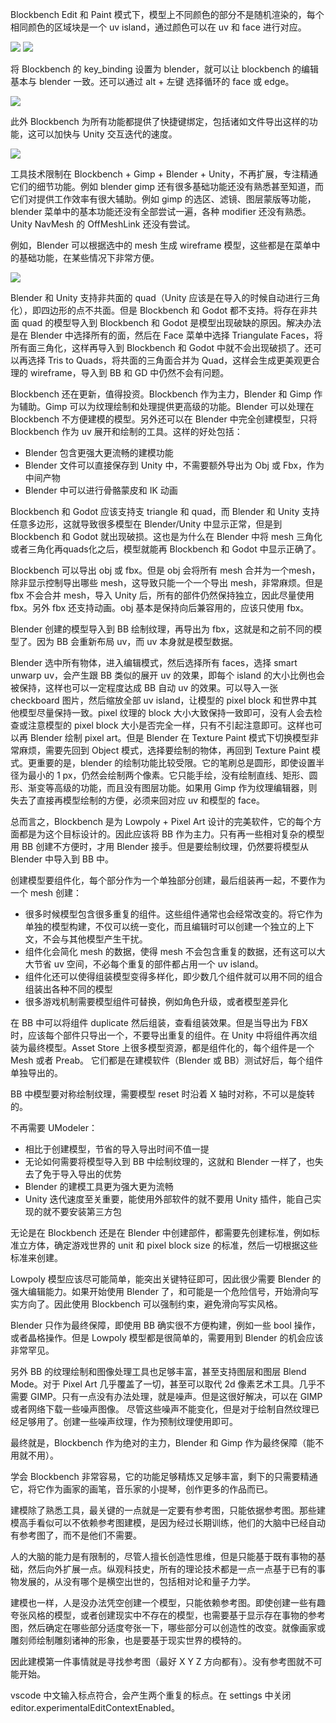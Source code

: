 Blockbench Edit 和 Paint 模式下，模型上不同颜色的部分不是随机渲染的，每个相同颜色的区域块是一个 uv island，通过颜色可以在 uv 和 face 进行对应。

![](image/uv_island1.png)
![](image/uv_island2.png)

将 Blockbench 的 key_binding 设置为 blender，就可以让 blockbench 的编辑基本与 blender 一致。还可以通过 alt + 左键 选择循环的 face 或 edge。

![](image/blender_key_binding.png)

此外 Blockbench 为所有功能都提供了快捷键绑定，包括诸如文件导出这样的功能，这可以加快与 Unity 交互迭代的速度。

![](image/key_binding.png)

工具技术限制在 Blockbench + Gimp + Blender + Unity，不再扩展，专注精通它们的细节功能。例如 blender gimp 还有很多基础功能还没有熟悉甚至知道，而它们对提供工作效率有很大辅助。例如 gimp 的选区、滤镜、图层蒙版等功能，blender 菜单中的基本功能还没有全部尝试一遍，各种 modifier 还没有熟悉。Unity NavMesh 的 OffMeshLink 还没有尝试。

例如，Blender 可以根据选中的 mesh 生成 wireframe 模型，这些都是在菜单中的基础功能，在某些情况下非常方便。

![](image/blender_wireframe.png)

Blender 和 Unity 支持非共面的 quad（Unity 应该是在导入的时候自动进行三角化），即四边形的点不共面。但是 Blockbench 和 Godot 都不支持。将存在非共面 quad 的模型导入到 Blockbench 和 Godot 是模型出现破缺的原因。解决办法是在 Blender 中选择所有的面，然后在 Face 菜单中选择 Triangulate Faces，将所有面三角化，这样再导入到 Blockbench 和 Godot 中就不会出现破损了。还可以再选择 Tris to Quads，将共面的三角面合并为 Quad，这样会生成更美观更合理的 wireframe，导入到 BB 和 GD 中仍然不会有问题。

Blockbench 还在更新，值得投资。Blockbench 作为主力，Blender 和 Gimp 作为辅助。Gimp 可以为纹理绘制和处理提供更高级的功能。Blender 可以处理在 Blockbench 不方便建模的模型。另外还可以在 Blender 中完全创建模型，只将 Blockbench 作为 uv 展开和绘制的工具。这样的好处包括：

- Blender 包含更强大更流畅的建模功能
- Blender 文件可以直接保存到 Unity 中，不需要额外导出为 Obj 或 Fbx，作为中间产物
- Blender 中可以进行骨骼蒙皮和 IK 动画

Blockbench 和 Godot 应该支持支 triangle 和 quad，而 Blender 和 Unity 支持任意多边形，这就导致很多模型在 Blender/Unity 中显示正常，但是到 Blockbench 和 Godot 就出现破损。这也是为什么在 Blender 中将 mesh 三角化或者三角化再quads化之后，模型就能再 Blockbench 和 Godot 中显示正确了。

Blockbench 可以导出 obj 或 fbx。但是 obj 会将所有 mesh 合并为一个mesh，除非显示控制导出哪些 mesh，这导致只能一个一个导出 mesh，非常麻烦。但是 fbx 不会合并 mesh，导入 Unity 后，所有的部件仍然保持独立，因此尽量使用 fbx。另外 fbx 还支持动画。obj 基本是保持向后兼容用的，应该只使用 fbx。

Blender 创建的模型导入到 BB 绘制纹理，再导出为 fbx，这就是和之前不同的模型了。因为 BB 会重新布局 uv，而 uv 本身就是模型数据。

Blender 选中所有物体，进入编辑模式，然后选择所有 faces，选择 smart unwarp uv，会产生跟 BB 类似的展开 uv 的效果，即每个 island 的大小比例也会被保持，这样也可以一定程度达成 BB 自动 uv 的效果。可以导入一张 checkboard 图片，然后缩放全部 uv island，让模型的 pixel block 和世界中其他模型尽量保持一致。pixel 纹理的 block 大小大致保持一致即可，没有人会去检查或注意模型的 pixel block 大小是否完全一样，只有不引起注意即可。这样也可以再 Blender 绘制 pixel art。但是 Blender 在 Texture Paint 模式下切换模型非常麻烦，需要先回到 Object 模式，选择要绘制的物体，再回到 Texture Paint 模式。更重要的是，blender 的绘制功能比较受限。它的笔刷总是圆形，即使设置半径为最小的 1 px，仍然会绘制两个像素。它只能手绘，没有绘制直线、矩形、圆形、渐变等高级的功能，而且没有图层功能。如果用 Gimp 作为纹理编辑器，则失去了直接再模型绘制的方便，必须来回对应 uv 和模型的 face。

总而言之，Blockbench 是为 Lowpoly + Pixel Art 设计的完美软件，它的每个方面都是为这个目标设计的。因此应该将 BB 作为主力。只有再一些相对复杂的模型用 BB 创建不方便时，才用 Blender 接手。但是要绘制纹理，仍然要将模型从 Blender 中导入到 BB 中。

创建模型要组件化，每个部分作为一个单独部分创建，最后组装再一起，不要作为一个 mesh 创建：

- 很多时候模型包含很多重复的组件。这些组件通常也会经常改变的。将它作为单独的模型构建，不仅可以统一变化，而且编辑时可以创建一个独立的上下文，不会与其他模型产生干扰。
- 组件化会简化 mesh 的数据，使得 mesh 不会包含重复的数据，还有这可以大大节省 uv 空间，不必每个重复的部件都占用一个 uv island。
- 组件化还可以使得组装模型变得多样化，即少数几个组件就可以用不同的组合组装出各种不同的模型
- 很多游戏机制需要模型组件可替换，例如角色升级，或者模型差异化

在 BB 中可以将组件 duplicate 然后组装，查看组装效果。但是当导出为 FBX 时，应该每个部件只导出一个，不要导出重复的组件。在 Unity 中将组件再次组装为最终模型。Asset Store 上很多模型资源，都是组件化的，每个组件是一个 Mesh 或者 Preab。
它们都是在建模软件（Blender 或 BB）测试好后，每个组件单独导出的。

BB 中模型要对称绘制纹理，需要模型 reset 时沿着 X 轴时对称，不可以是旋转的。

不再需要 UModeler：

- 相比于创建模型，节省的导入导出时间不值一提
- 无论如何需要将模型导入到 BB 中绘制纹理的，这就和 Blender 一样了，也失去了免于导入导出的优势
- Blender 的建模工具更为强大更为流畅
- Unity 迭代速度至关重要，能使用外部软件的就不要用 Unity 插件，能自己实现的就不要安装第三方包

无论是在 Blockbench 还是在 Blender 中创建部件，都需要先创建标准，例如标准立方体，确定游戏世界的 unit 和 pixel block size 的标准，然后一切根据这些标准来创建。

Lowpoly 模型应该尽可能简单，能突出关键特征即可，因此很少需要 Blender 的强大编辑能力。如果开始使用 Blender 了，和可能是一个危险信号，开始滑向写实方向了。因此使用 Blockbench 可以强制约束，避免滑向写实风格。

Blender 只作为最终保障，即使用 BB 确实很不方便构建，例如一些 bool 操作，或者晶格操作。但是 Lowpoly 模型都是很简单的，需要用到 Blender 的机会应该非常罕见。

另外 BB 的纹理绘制和图像处理工具也足够丰富，甚至支持图层和图层 Blend Mode。对于 Pixel Art 几乎覆盖了一切，甚至可以取代 2d 像素艺术工具。几乎不需要 GIMP。只有一点没有办法处理，就是噪声。但是这很好解决，可以在 GIMP 或者网络下载一些噪声图像。
尽管这些噪声不能变化，但是对于绘制自然纹理已经足够用了。创建一些噪声纹理，作为预制纹理使用即可。

最终就是，Blockbench 作为绝对的主力，Blender 和 Gimp 作为最终保障（能不用就不用）。

学会 Blockbench 非常容易，它的功能足够精炼又足够丰富，剩下的只需要精通它，将它作为画家的画笔，音乐家的小提琴，创作更多的作品而已。

建模除了熟悉工具，最关键的一点就是一定要有参考图，只能依据参考图。那些建模高手看似可以不依赖参考图建模，是因为经过长期训练，他们的大脑中已经自动有参考图了，而不是他们不需要。

人的大脑的能力是有限制的，尽管人擅长创造性思维，但是只能基于既有事物的基础，然后向外扩展一点。纵观科技史，所有的理论技术都是一点一点基于已有的事物发展的，从没有哪个是横空出世的，包括相对论和量子力学。

建模也一样，人是没办法凭空创建一个模型，只能依赖参考图。即使创建一些有趣夸张风格的模型，或者创建现实中不存在的模型，也需要基于显示存在事物的参考图，然后确定在哪些部分适度夸张一下，哪些部分可以创造性的改变。就像画家或雕刻师绘制雕刻诸神的形象，也是要基于现实世界的模特的。

因此建模第一件事情就是寻找参考图（最好 X Y Z 方向都有）。没有参考图就不可能开始。

vscode 中文输入标点符合，会产生两个重复的标点。在 settings 中关闭 editor.experimentalEditContextEnabled。
